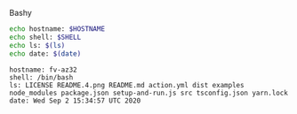 
Bashy

``` bash
echo hostname: $HOSTNAME
echo shell: $SHELL
echo ls: $(ls)
echo date: $(date)
```

``` markdown-code-runner
hostname: fv-az32
shell: /bin/bash
ls: LICENSE README.4.png README.md action.yml dist examples node_modules package.json setup-and-run.js src tsconfig.json yarn.lock
date: Wed Sep 2 15:34:57 UTC 2020

```
